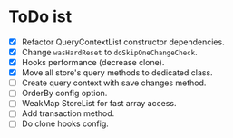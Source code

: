 # ToDo ist

- [x] Refactor QueryContextList constructor dependencies.
- [x] Change `wasHardReset` to `doSkipOneChangeCheck`.
- [x] Hooks performance (decrease clone).
- [x] Move all store's query methods to dedicated class.
- [ ] Create query context with save changes method.
- [ ] OrderBy config option.
- [ ] WeakMap StoreList for fast array access.
- [ ] Add transaction method.
- [ ] Do clone hooks config.
